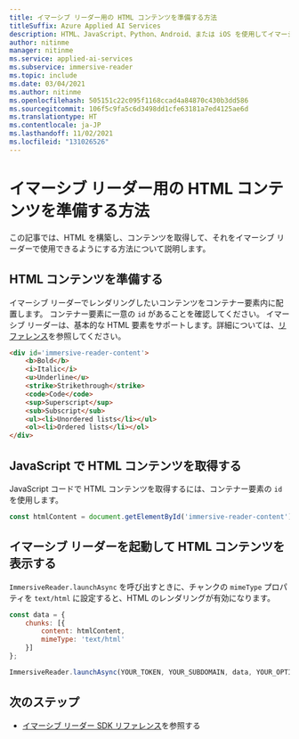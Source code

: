 ```yaml
---
title: イマーシブ リーダー用の HTML コンテンツを準備する方法
titleSuffix: Azure Applied AI Services
description: HTML、JavaScript、Python、Android、または iOS を使用してイマーシブ リーダーを起動する方法について説明します。 イマーシブ リーダーは、実績のある技術を使用して、言語学習者、新しい読者、および学習方法の異なる学生の読解力を向上させます。
author: nitinme
manager: nitinme
ms.service: applied-ai-services
ms.subservice: immersive-reader
ms.topic: include
ms.date: 03/04/2021
ms.author: nitinme
ms.openlocfilehash: 505151c22c095f1168ccad4a84870c430b3dd586
ms.sourcegitcommit: 106f5c9fa5c6d3498dd1cfe63181a7ed4125ae6d
ms.translationtype: HT
ms.contentlocale: ja-JP
ms.lasthandoff: 11/02/2021
ms.locfileid: "131026526"
---
```

# <a name="how-to-prepare-html-content-for-immersive-reader"></a>イマーシブ リーダー用の HTML コンテンツを準備する方法

この記事では、HTML を構築し、コンテンツを取得して、それをイマーシブ リーダーで使用できるようにする方法について説明します。

## <a name="prepare-the-html-content"></a>HTML コンテンツを準備する

イマーシブ リーダーでレンダリングしたいコンテンツをコンテナー要素内に配置します。 コンテナー要素に一意の `id` があることを確認してください。 イマーシブ リーダーは、基本的な HTML 要素をサポートします。詳細については、[リファレンス](reference.md#html-support)を参照してください。

```html
<div id='immersive-reader-content'>
    <b>Bold</b>
    <i>Italic</i>
    <u>Underline</u>
    <strike>Strikethrough</strike>
    <code>Code</code>
    <sup>Superscript</sup>
    <sub>Subscript</sub>
    <ul><li>Unordered lists</li></ul>
    <ol><li>Ordered lists</li></ol>
</div>
```

## <a name="get-the-html-content-in-javascript"></a>JavaScript で HTML コンテンツを取得する

JavaScript コードで HTML コンテンツを取得するには、コンテナー要素の `id` を使用します。

```javascript
const htmlContent = document.getElementById('immersive-reader-content').innerHTML;
```

## <a name="launch-the-immersive-reader-with-your-html-content"></a>イマーシブ リーダーを起動して HTML コンテンツを表示する

`ImmersiveReader.launchAsync` を呼び出すときに、チャンクの `mimeType` プロパティを `text/html` に設定すると、HTML のレンダリングが有効になります。

```javascript
const data = {
    chunks: [{
        content: htmlContent,
        mimeType: 'text/html'
    }]
};

ImmersiveReader.launchAsync(YOUR_TOKEN, YOUR_SUBDOMAIN, data, YOUR_OPTIONS);
```

## <a name="next-steps"></a>次のステップ

* [イマーシブ リーダー SDK リファレンス](reference.md)を参照する